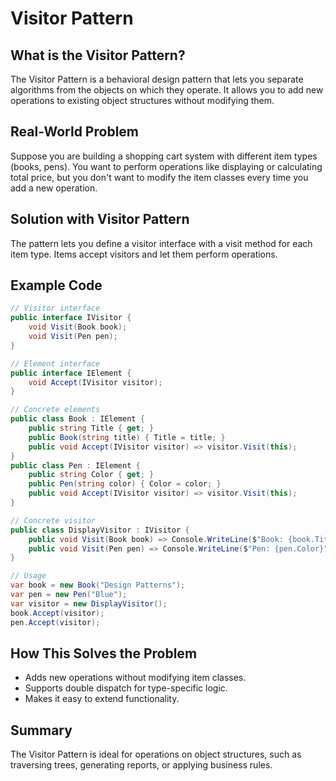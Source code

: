 # Visitor Pattern

## What is the Visitor Pattern?
The Visitor Pattern is a behavioral design pattern that lets you separate algorithms from the objects on which they operate. It allows you to add new operations to existing object structures without modifying them.

## Real-World Problem
Suppose you are building a shopping cart system with different item types (books, pens). You want to perform operations like displaying or calculating total price, but you don't want to modify the item classes every time you add a new operation.

## Solution with Visitor Pattern
The pattern lets you define a visitor interface with a visit method for each item type. Items accept visitors and let them perform operations.

## Example Code
```csharp
// Visitor interface
public interface IVisitor {
    void Visit(Book book);
    void Visit(Pen pen);
}

// Element interface
public interface IElement {
    void Accept(IVisitor visitor);
}

// Concrete elements
public class Book : IElement {
    public string Title { get; }
    public Book(string title) { Title = title; }
    public void Accept(IVisitor visitor) => visitor.Visit(this);
}
public class Pen : IElement {
    public string Color { get; }
    public Pen(string color) { Color = color; }
    public void Accept(IVisitor visitor) => visitor.Visit(this);
}

// Concrete visitor
public class DisplayVisitor : IVisitor {
    public void Visit(Book book) => Console.WriteLine($"Book: {book.Title}");
    public void Visit(Pen pen) => Console.WriteLine($"Pen: {pen.Color}");
}

// Usage
var book = new Book("Design Patterns");
var pen = new Pen("Blue");
var visitor = new DisplayVisitor();
book.Accept(visitor);
pen.Accept(visitor);
```

## How This Solves the Problem
- Adds new operations without modifying item classes.
- Supports double dispatch for type-specific logic.
- Makes it easy to extend functionality.

## Summary
The Visitor Pattern is ideal for operations on object structures, such as traversing trees, generating reports, or applying business rules.
